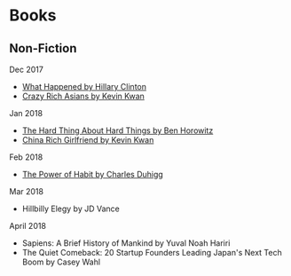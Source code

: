 # Books

## Non-Fiction
Dec 2017
* [What Happened by Hillary Clinton](https://www.amazon.com/What-Happened-Hillary-Rodham-Clinton/dp/1501175564/ref=tmm_hrd_swatch_0?_encoding=UTF8&qid=1514170928&sr=8-1)
* [Crazy Rich Asians by Kevin Kwan]()

Jan 2018
* [The Hard Thing About Hard Things by Ben Horowitz](https://www.amazon.com/Hard-Thing-About-Things-Building/dp/0062273205)
* [China Rich Girlfriend by Kevin Kwan]()

Feb 2018
* [The Power of Habit by Charles Duhigg](https://www.google.co.jp/search?q=the+power+of+habit&oq=the+power+of+habit&aqs=chrome..69i57j0l5.1998j0j4&sourceid=chrome&ie=UTF-8)

Mar 2018
* Hillbilly Elegy by JD Vance

April 2018
* Sapiens: A Brief History of Mankind by Yuval Noah Hariri
* The Quiet Comeback: 20 Startup Founders Leading Japan's Next Tech Boom by Casey Wahl
